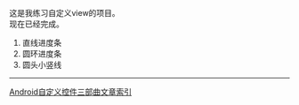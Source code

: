 这是我练习自定义view的项目。  
现在已经完成。  

1. 直线进度条
2. 圆环进度条
3. 圆头小竖线



---
[Android自定义控件三部曲文章索引](https://blog.csdn.net/harvic880925/article/details/50995268)

  
